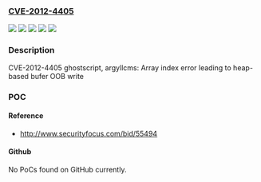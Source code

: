 ### [CVE-2012-4405](https://cve.mitre.org/cgi-bin/cvename.cgi?name=CVE-2012-4405)
![](https://img.shields.io/static/v1?label=Product&message=Red%20Hat%20Enterprise%20Linux%205&color=blue)
![](https://img.shields.io/static/v1?label=Product&message=Red%20Hat%20Enterprise%20Linux%206&color=blue)
![](https://img.shields.io/static/v1?label=Version&message=!%200%3A8.70-14.el5_8.1%20&color=brighgreen)
![](https://img.shields.io/static/v1?label=Version&message=!%200%3A8.70-14.el6_3.1%20&color=brighgreen)
![](https://img.shields.io/static/v1?label=Vulnerability&message=Out-of-bounds%20Write&color=brighgreen)

### Description

CVE-2012-4405 ghostscript, argyllcms: Array index error leading to heap-based bufer OOB write

### POC

#### Reference
- http://www.securityfocus.com/bid/55494

#### Github
No PoCs found on GitHub currently.

